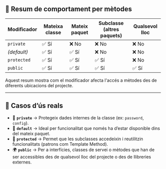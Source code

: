 ## 🧠 Resum de comportament per mètodes

| Modificador | Mateixa classe | Mateix paquet | Subclasse (altres paquets) | Qualsevol lloc |
|-------------|----------------|----------------|-----------------------------|----------------|
| `private`   | ✅ Sí           | ❌ No          | ❌ No                        | ❌ No           |
| *(default)* | ✅ Sí           | ✅ Sí          | ❌ No                        | ❌ No           |
| `protected` | ✅ Sí           | ✅ Sí          | ✅ Sí                        | ❌ No           |
| `public`    | ✅ Sí           | ✅ Sí          | ✅ Sí                        | ✅ Sí           |

Aquest resum mostra com el modificador afecta l'accés a mètodes des de diferents ubicacions del projecte.

---

## 🏁 Casos d’ús reals

- 🔐 **`private`** → Protegeix dades internes de la classe (ex: `password`, `config`).
- 🧱 **`default`** → Ideal per funcionalitat que només ha d’estar disponible dins del mateix paquet.
- 🧬 **`protected`** → Permet que les subclasses accedeixin i reutilitzin funcionalitats (patrons com Template Method).
- 🌍 **`public`** → Per a interfícies, classes de servei o mètodes que han de ser accessibles des de qualsevol lloc del projecte o des de llibreries externes.